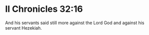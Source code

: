 # II Chronicles 32:16

And his servants said still more against the Lord God and against his servant Hezekiah.
